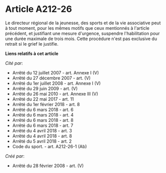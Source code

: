 # Article A212-26

Le directeur régional de la jeunesse, des sports et de la vie associative peut à tout moment, pour les mêmes motifs que ceux
mentionnés à l'article précédent, et justifiant une mesure d'urgence, suspendre l'habilitation pour une durée maximale de
trois mois. Cette procédure n'est pas exclusive du retrait si le grief le justifie.

**Liens relatifs à cet article**

_Cité par_:

  - Arrêté du 12 juillet 2007 - art. Annexe I (V)
  - Arrêté du 27 décembre 2007 - art. (V)
  - Arrêté du 1er juillet 2008 - art. Annexe I (V)
  - Arrêté du 29 juin 2009 - art. (V)
  - Arrêté du 26 mai 2010 - art. Annexe III (V)
  - Arrêté du 22 mai 2017 - art. 11
  - Arrêté du 1er février 2018 - art. 8
  - Arrêté du 6 mars 2018 - art. 6
  - Arrêté du 6 mars 2018 - art. 4
  - Arrêté du 6 mars 2018 - art. 8
  - Arrêté du 6 mars 2018 - art. 7
  - Arrêté du 4 avril 2018 - art. 3
  - Arrêté du 4 avril 2018 - art. 8
  - Arrêté du 5 avril 2018 - art. 2
  - Code du sport. - art. A212-26-1 (Ab)

_Créé par_:

  - Arrêté du 28 février 2008 - art. (V)

